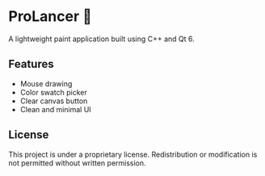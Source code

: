 # ProLancer 🎨

A lightweight paint application built using C++ and Qt 6.

## Features
- Mouse drawing
- Color swatch picker
- Clear canvas button
- Clean and minimal UI

## License

This project is under a proprietary license. Redistribution or modification is not permitted without written permission.
